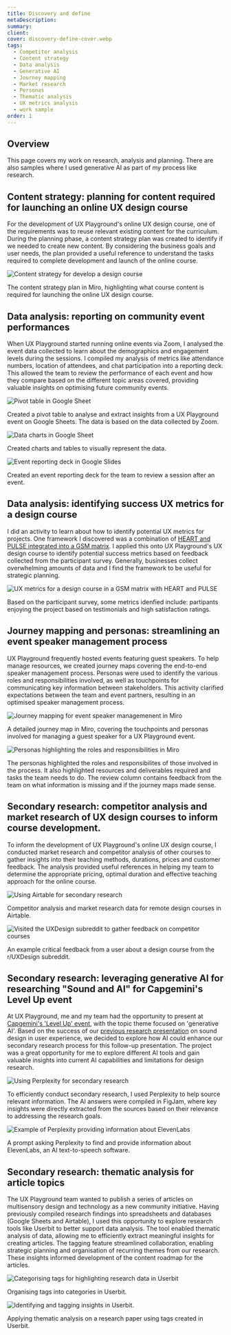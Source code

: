 ```yaml
---
title: Discovery and define
metaDescription: 
summary: 
client: 
cover: discovery-define-cover.webp
tags:
  - Competitor analysis
  - Content strategy
  - Data analysis
  - Generative AI
  - Journey mapping
  - Market research
  - Personas
  - Thematic analysis
  - UX metrics analysis
  - work sample
order: 1
---
```


## Overview

This page covers my work on research, analysis and planning. There are also samples where I used generative AI as part of my process like research.

## Content strategy: planning for content required for launching an online UX design course

For the development of UX Playground's online UX design course, one of the requirements was to reuse relevant existing content for the curriculum. During the planning phase, a content strategy plan was created to identify if we needed to create new content. By considering the business goals and user needs, the plan provided a useful reference to understand the tasks required to complete development and launch of the online course.


![Content strategy for develop a design course](/static/img/work-samples/course-content-strategy.webp) <figcaption>The content strategy plan in Miro, highlighting what course content is required for launching the online UX design course.</figcaption>

## Data analysis: reporting on community event performances

When UX Playground started running online events via Zoom, I analysed the event data collected to learn about the demographics and engagement levels during the sessions. I compiled my analysis of metrics like attendance numbers, location of attendees, and chat participation into a reporting deck. This allowed the team to review the performance of each event and how they compare based on the different topic areas covered, providing valuable insights on optimising future community events.

![Pivot table in Google Sheet](/static/img/work-samples/event-data-pivot-table.webp) <figcaption>Created a pivot table to analyse and extract insights from a UX Playground event on Google Sheets. The data is based on the data collected by Zoom.</figcaption>

![Data charts in Google Sheet](/static/img/work-samples/event-data-analysis.webp) <figcaption>Created charts and tables to visually represent the data.</figcaption>

![Event reporting deck in Google Slides](/static/img/work-samples/event-data-report.webp) <figcaption>Created an event reporting deck for the team to review a session after an event.</figcaption>

## Data analysis: identifying success UX metrics for a design course

I did an activity to learn about how to identify potential UX metrics for projects. One framework I discovered was a combination of [HEART and PULSE integrated into a GSM matrix](https://measuringu.com/heart-framework/). I applied this onto UX Playground's UX design course to identify potential success metrics based on feedback collected from the participant survey. Generally, businesses collect overwhelming amounts of data and I find the framework to be useful for strategic planning.

![UX metrics for a design course in a GSM matrix with HEART and PULSE](/static/img/work-samples/ux-metrics.webp) <figcaption>Based on the participant survey, some metrics idenfied include: partipants enjoying the project based on testimonials and high satisfaction ratings.</figcaption>

## Journey mapping and personas: streamlining an event speaker management process

UX Playground frequently hosted events featuring guest speakers. To help manage resources, we created journey maps covering the end-to-end speaker management process. Personas were used to identify the various roles and responsibilities involved, as well as touchpoints for communicating key information between stakeholders. This activity clarified expectations between the team and event partners, resulting in an optimised speaker management process.

![Journey mapping for event speaker managemenent in Miro](/static/img/work-samples/speakers-journey-map.webp) <figcaption>A detailed journey map in Miro, covering the touchpoints and personas involved for managing a guest speaker for a UX Playground event.</figcaption>

![Personas highlighting the roles and responsibilities in Miro](/static/img/work-samples/speakers-personas.webp) <figcaption>The personas highlighted the roles and responsibilites of those involved in the process. It also highlighted resources and deliverables required and tasks the team needs to do. The review column contains feedback from the team on what information is missing and if the journey maps made sense.</figcaption>

## Secondary research: competitor analysis and market research of UX design courses to inform course development.

To inform the development of UX Playground's online UX design course, I conducted market research and competitor analysis of other courses to gather insights into their teaching methods, durations, prices and customer feedback. The analysis provided useful references in helping my team to determine the appropriate pricing, optimal duration and effective teaching approach for the online course.

![Using Airtable for secondary research](/static/img/work-samples/course-market-research.webp) <figcaption>Competitor analysis and market research data for remote design courses in Airtable.</figcaption>

![Visited the UXDesign subreddit to gather feedback on competitor courses](/static/img/work-samples/course-community-feedback.webp) <figcaption>An example critical feedback from a user about a design course from the r/UXDesign subreddit.</figcaption>

## Secondary research: leveraging generative AI for researching "Sound and AI" for Capgemini's Level Up event

At UX Playground, me and my team had the opportunity to present at [Capgemini's 'Level Up' event](https://www.linkedin.com/feed/update/urn:li:activity:7114600725510254593/?updateEntityUrn=urn%3Ali%3Afs_updateV2%3A%28urn%3Ali%3Aactivity%3A7114600725510254593%2CFEED_DETAIL%2CEMPTY%2CDEFAULT%2Cfalse%29), with the topic theme focused on 'generative AI'. Based on the success of our [previous research presentation](http://localhost:8080/projects/exploring-sound-in-user-experience-design-for-brand-week-istanbul/) on sound design in user experience, we decided to explore how AI could enhance our secondary research process for this follow-up presentation. The project was a great opportunity for me to explore different AI tools and gain valuable insights into current AI capabilities and limitations for design research.

![Using Perplexity for secondary research](/static/img/work-samples/ai-sound-research.webp) <figcaption>To efficiently conduct secondary research, I used Perplexity to help source relevant information. The AI answers were compiled in FigJam, where key insights were directly extracted from the sources based on their relevance to addressing the research goals.</figcaption>

![Example of Perplexity providing information about ElevenLabs](/static/img/work-samples/ai-research-prompt.webp) <figcaption>A prompt asking Perplexity to find and provide information about ElevenLabs, an AI text-to-speech software.</figcaption>

## Secondary research: thematic analysis for article topics

The UX Playground team wanted to publish a series of articles on multisensory design and technology as a new community initiative. Having previously compiled research findings into spreadsheets and databases (Google Sheets and Airtable), I used this opportunity to explore research tools like Userbit to better support data analysis. The tool enabled thematic analysis of data, allowing me to efficiently extract meaningful insights for creating articles. The tagging feature streamlined collaboration, enabling strategic planning and organisation of recurring themes from our research. These insights informed development of the content roadmap for the articles.

![Categorising tags for highlighting research data in Userbit](/static/img/work-samples/research-thematic-tags.webp) <figcaption>Organising tags into categories in Userbit.</figcaption>

![Identifying and tagging insights in Userbit.](/static/img/work-samples/research-thematic-analysis.webp) <figcaption>Applying thematic analysis on a research paper using tags created in Userbit.</figcaption>

